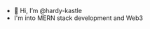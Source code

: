 - 👋 Hi, I’m @hardy-kastle
- I'm into MERN stack development and Web3
<!---
hardy-kastle/hardy-kastle is a ✨ special ✨ repository because its `README.md` (this file) appears on your GitHub profile.
You can click the Preview link to take a look at your changes.
--->
